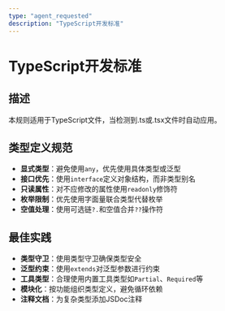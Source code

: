 ```yaml
---
type: "agent_requested"
description: "TypeScript开发标准"
---
```


# TypeScript开发标准

## 描述
本规则适用于TypeScript文件，当检测到.ts或.tsx文件时自动应用。

## 类型定义规范
- **显式类型**：避免使用`any`，优先使用具体类型或泛型
- **接口优先**：使用`interface`定义对象结构，而非类型别名
- **只读属性**：对不应修改的属性使用`readonly`修饰符
- **枚举限制**：优先使用字面量联合类型代替枚举
- **空值处理**：使用可选链`?.`和空值合并`??`操作符

## 最佳实践
- **类型守卫**：使用类型守卫确保类型安全
- **泛型约束**：使用`extends`对泛型参数进行约束
- **工具类型**：合理使用内置工具类型如`Partial`、`Required`等
- **模块化**：按功能组织类型定义，避免循环依赖
- **注释文档**：为复杂类型添加JSDoc注释
